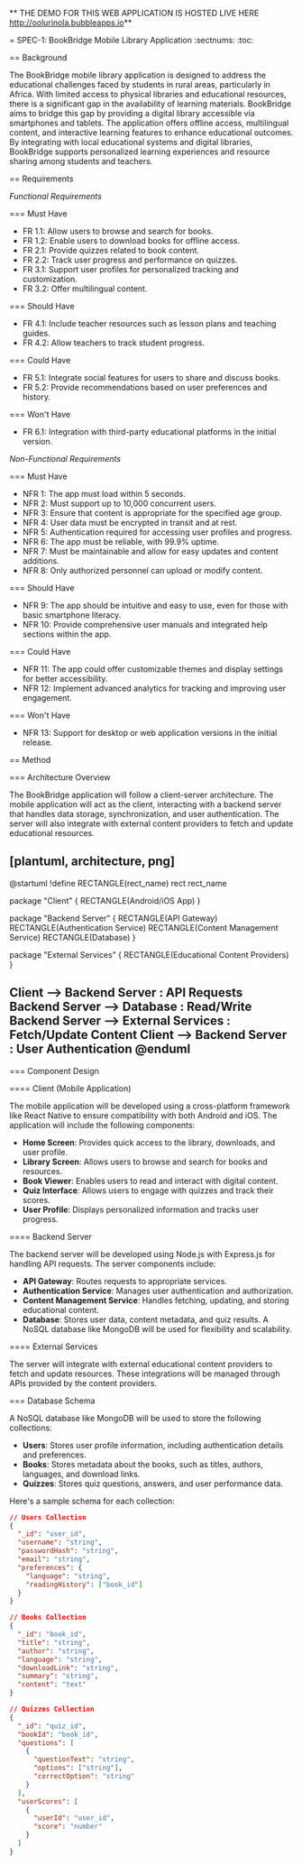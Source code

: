 ** THE DEMO FOR THIS WEB APPLICATION IS HOSTED LIVE HERE http://oolurinola.bubbleapps.io**


= SPEC-1: BookBridge Mobile Library Application
:sectnums:
:toc:


== Background

The BookBridge mobile library application is designed to address the educational challenges faced by students in rural areas, particularly in Africa. With limited access to physical libraries and educational resources, there is a significant gap in the availability of learning materials. BookBridge aims to bridge this gap by providing a digital library accessible via smartphones and tablets. The application offers offline access, multilingual content, and interactive learning features to enhance educational outcomes. By integrating with local educational systems and digital libraries, BookBridge supports personalized learning experiences and resource sharing among students and teachers.

== Requirements

*Functional Requirements*

=== Must Have
- FR 1.1: Allow users to browse and search for books.
- FR 1.2: Enable users to download books for offline access.
- FR 2.1: Provide quizzes related to book content.
- FR 2.2: Track user progress and performance on quizzes.
- FR 3.1: Support user profiles for personalized tracking and customization.
- FR 3.2: Offer multilingual content.

=== Should Have
- FR 4.1: Include teacher resources such as lesson plans and teaching guides.
- FR 4.2: Allow teachers to track student progress.

=== Could Have
- FR 5.1: Integrate social features for users to share and discuss books.
- FR 5.2: Provide recommendations based on user preferences and history.

=== Won't Have
- FR 6.1: Integration with third-party educational platforms in the initial version.

*Non-Functional Requirements*

=== Must Have
- NFR 1: The app must load within 5 seconds.
- NFR 2: Must support up to 10,000 concurrent users.
- NFR 3: Ensure that content is appropriate for the specified age group.
- NFR 4: User data must be encrypted in transit and at rest.
- NFR 5: Authentication required for accessing user profiles and progress.
- NFR 6: The app must be reliable, with 99.9% uptime.
- NFR 7: Must be maintainable and allow for easy updates and content additions.
- NFR 8: Only authorized personnel can upload or modify content.

=== Should Have
- NFR 9: The app should be intuitive and easy to use, even for those with basic smartphone literacy.
- NFR 10: Provide comprehensive user manuals and integrated help sections within the app.

=== Could Have
- NFR 11: The app could offer customizable themes and display settings for better accessibility.
- NFR 12: Implement advanced analytics for tracking and improving user engagement.

=== Won't Have
- NFR 13: Support for desktop or web application versions in the initial release.

== Method

=== Architecture Overview

The BookBridge application will follow a client-server architecture. The mobile application will act as the client, interacting with a backend server that handles data storage, synchronization, and user authentication. The server will also integrate with external content providers to fetch and update educational resources.

[plantuml, architecture, png]
----
@startuml
!define RECTANGLE(rect_name) rect rect_name

package "Client" {
  RECTANGLE(Android/iOS App)
}

package "Backend Server" {
  RECTANGLE(API Gateway)
  RECTANGLE(Authentication Service)
  RECTANGLE(Content Management Service)
  RECTANGLE(Database)
}

package "External Services" {
  RECTANGLE(Educational Content Providers)
}

Client --> Backend Server : API Requests
Backend Server --> Database : Read/Write
Backend Server --> External Services : Fetch/Update Content
Client --> Backend Server : User Authentication
@enduml
----

=== Component Design

==== Client (Mobile Application)

The mobile application will be developed using a cross-platform framework like React Native to ensure compatibility with both Android and iOS. The application will include the following components:

- **Home Screen**: Provides quick access to the library, downloads, and user profile.
- **Library Screen**: Allows users to browse and search for books and resources.
- **Book Viewer**: Enables users to read and interact with digital content.
- **Quiz Interface**: Allows users to engage with quizzes and track their scores.
- **User Profile**: Displays personalized information and tracks user progress.

==== Backend Server

The backend server will be developed using Node.js with Express.js for handling API requests. The server components include:

- **API Gateway**: Routes requests to appropriate services.
- **Authentication Service**: Manages user authentication and authorization.
- **Content Management Service**: Handles fetching, updating, and storing educational content.
- **Database**: Stores user data, content metadata, and quiz results. A NoSQL database like MongoDB will be used for flexibility and scalability.

==== External Services

The server will integrate with external educational content providers to fetch and update resources. These integrations will be managed through APIs provided by the content providers.

=== Database Schema

A NoSQL database like MongoDB will be used to store the following collections:

- **Users**: Stores user profile information, including authentication details and preferences.
- **Books**: Stores metadata about the books, such as titles, authors, languages, and download links.
- **Quizzes**: Stores quiz questions, answers, and user performance data.

Here's a sample schema for each collection:

```json
// Users Collection
{
  "_id": "user_id",
  "username": "string",
  "passwordHash": "string",
  "email": "string",
  "preferences": {
    "language": "string",
    "readingHistory": ["book_id"]
  }
}

// Books Collection
{
  "_id": "book_id",
  "title": "string",
  "author": "string",
  "language": "string",
  "downloadLink": "string",
  "summary": "string",
  "content": "text"
}

// Quizzes Collection
{
  "_id": "quiz_id",
  "bookId": "book_id",
  "questions": [
    {
      "questionText": "string",
      "options": ["string"],
      "correctOption": "string"
    }
  ],
  "userScores": [
    {
      "userId": "user_id",
      "score": "number"
    }
  ]
}
